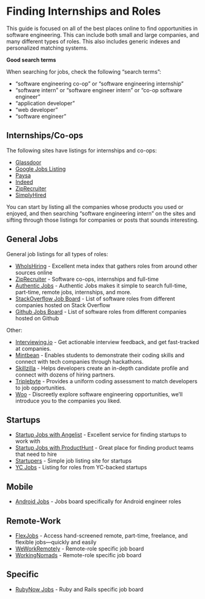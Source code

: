 # Finding Internships and Roles

This guide is focused on all of the best places online to find opportunities in software engineering. This can include both small and large companies, and many different types of roles. This also includes generic indexes and personalized matching systems.

**Good search terms**

When searching for jobs, check the following “search terms”:

* “software engineering co-op” or “software engineering internship”
* “software intern” or “software engineer intern” or “co-op software engineer”
* “application developer”
* “web developer”
* “software engineer”

## Internships/Co-ops <a id="InternshipsCo-ops"></a>

The following sites have listings for internships and co-ops:

* [Glassdoor](https://www.glassdoor.com/Job/intern-co-op-software-developer-jobs-SRCH_KO0,31.htm)
* [Google Jobs Listing](https://www.google.com/search?q=co-op&ibp=htl;jobs#fpstate=tldetail&htidocid=MDFPmwMQ9WPs50NaAAAAAA%3D%3D&htivrt=jobs)
* [Paysa](https://www.paysa.com/jobs#!page=1&limit=10&sort=pay&personalized=false&title=Internship)
* [Indeed](https://www.indeed.com/q-Software-Development-Coop-Intern-jobs.html)
* [ZipRecruiter](https://www.ziprecruiter.com/Jobs/Software-Engineer-Co-Op)
* [SimplyHired](https://www.simplyhired.com/search?q=Software+Engineering+Co+Op&l=)

You can start by listing all the companies whose products you used or enjoyed, and then searching “software engineering intern” on the sites and sifting through those listings for companies or posts that sounds interesting.

## General Jobs <a id="General-Jobs"></a>

General job listings for all types of roles:

* [WhoIsHiring](https://whoishiring.io/) - Excellent meta index that gathers roles from around other sources online
* [ZipRecruiter](https://www.ziprecruiter.com/) - Software co-ops, internships and full-time
* [Authentic Jobs](https://authenticjobs.com/) - Authentic Jobs makes it simple to search full-time, part-time, remote jobs, internships, and more.
* [StackOverflow Job Board](https://stackoverflow.com/jobs) - List of software roles from different companies hosted on Stack Overflow
* [Github Jobs Board](https://jobs.github.com/) - List of software roles from different companies hosted on Github

Other:

* [Interviewing.io](https://interviewing.io/) - Get actionable interview feedback, and get fast-tracked at companies.
* [Mintbean](https://www.mintbean.io/) - Enables students to demonstrate their coding skills and connect with tech companies through hackathons.
* [Skillzilla](https://www.skillzilla.io/) - Helps developers create an in-depth candidate profile and connect with dozens of hiring partners.
* [Triplebyte](https://triplebyte.com/a/XqmLNX4/d) - Provides a uniform coding assessment to match developers to job opportunities. 
* [Woo](https://woo.io/) - Discreetly explore software engineering opportunities, we’ll introduce you to the companies you liked.

## Startups <a id="Startups"></a>

* [Startup Jobs with Angelist](https://angel.co/jobs) - Excellent service for finding startups to work with
* [Startup Jobs with ProductHunt](https://www.producthunt.com/jobs) - Great place for finding product teams that need to hire
* [Startupers](https://www.startupers.com/) - Simple job listing site for startups
* [YC Jobs](https://news.ycombinator.com/jobs) - Listing for roles from YC-backed startups

## Mobile <a id="Mobile"></a>

* [Android Jobs](https://www.androidjobs.io/) - Jobs board specifically for Android engineer roles

## Remote-Work <a id="Remote-Work"></a>

* [FlexJobs](https://www.flexjobs.com/) - Access hand-screened remote, part-time, freelance, and flexible jobs—quickly and easily
* [WeWorkRemotely](https://weworkremotely.com/) - Remote-role specific job board
* [WorkingNomads](https://www.workingnomads.co/jobs) - Remote-role specific job board

## Specific <a id="Specific"></a>

* [RubyNow Jobs](https://jobs.rubynow.com/) - Ruby and Rails specific job board

